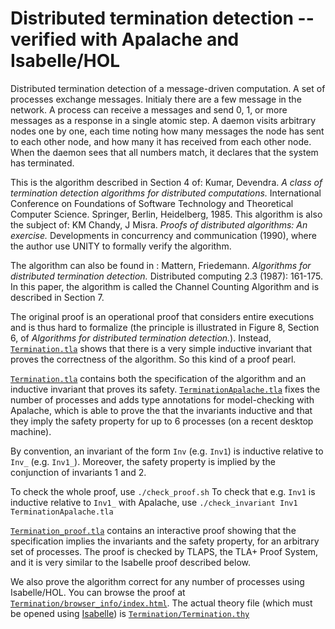 # Distributed termination detection -- verified with Apalache and Isabelle/HOL

Distributed termination detection of a message-driven computation.  A set of
processes exchange messages.  Initialy there are a few message in the network.
A process can receive a messages and send 0, 1, or more messages as a response
in a single atomic step.  A daemon visits arbitrary nodes one by one, each time
noting how many messages the node has sent to each other node, and how many it
has received from each other node.  When the daemon sees that all numbers
match, it declares that the system has terminated.

This is the algorithm described in Section 4 of: Kumar, Devendra.  *A class of
termination detection algorithms for distributed computations.* International
Conference on Foundations of Software Technology and Theoretical Computer
Science.  Springer, Berlin, Heidelberg, 1985. This algorithm is also the
subject of: KM Chandy, J Misra. *Proofs of distributed algorithms: An
exercise.* Developments in concurrency and communication (1990), where the
author use UNITY to formally verify the algorithm.

The algorithm can also be found in : Mattern, Friedemann. *Algorithms for
distributed termination detection.* Distributed computing 2.3 (1987): 161-175.
In this paper, the algorithm is called the Channel Counting Algorithm and is
described in Section 7.

The original proof is an operational proof that considers entire executions and
is thus hard to formalize (the principle is illustrated in Figure 8, Section 6,
of *Algorithms for distributed termination detection.*). Instead,
[`Termination.tla`](Termination.tla) shows that there is a very simple
inductive invariant that proves the correctness of the algorithm. So this kind
of a proof pearl.

[`Termination.tla`](Termination.tla) contains both the specification of the
algorithm and an inductive invariant that proves its safety.
[`TerminationApalache.tla`](TerminationApalache.tla) fixes the number of
processes and adds type annotations for model-checking with Apalache, which is
able to prove the that the invariants inductive and that they imply the safety
property for up to 6 processes (on a recent desktop machine).

By convention, an invariant of the form `Inv` (e.g. `Inv1`) is inductive
relative to `Inv_` (e.g. `Inv1_`). Moreover, the safety property is implied by
the conjunction of invariants 1 and 2.

To check the whole proof, use `./check_proof.sh` To check that e.g. `Inv1` is
inductive relative to `Inv1_` with Apalache, use `./check_invariant Inv1
TerminationApalache.tla`

[`Termination_proof.tla`](Termination_proof.tla) contains an interactive proof
showing that the specification implies the invariants and the safety property,
for an arbitrary set of processes. The proof is checked by TLAPS, the TLA+ Proof
System, and it is very similar to the Isabelle proof described below.

We also prove the algorithm correct for any number of processes using
Isabelle/HOL. You can browse the proof at
[`Termination/browser_info/index.html`](https://htmlpreview.github.io/?https://raw.githubusercontent.com/nano-o/Distributed-termination-detection/master/Termination/browser_info/Termination.html).
The actual theory file (which must be opened using
[Isabelle](https://isabelle.in.tum.de/)) is
[`Termination/Termination.thy`](Termination/Termination.thy)
